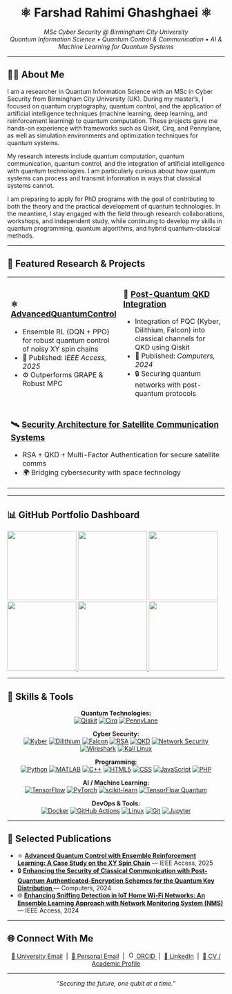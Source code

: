 <!-- HEADER -->
<h1 align="center">⚛️ Farshad Rahimi Ghashghaei ⚛️</h1>
<p align="center">
<em>MSc Cyber Security @ Birmingham City University</em><br>
<em>Quantum Information Science • Quantum Control & Communication • AI & Machine Learning for Quantum Systems</em>
</p>

---

## 👨‍🔬 About Me

I am a researcher in Quantum Information Science with an MSc in Cyber Security from Birmingham City University (UK). During my master’s, I focused on quantum cryptography, quantum control, and the application of artificial intelligence techniques (machine learning, deep learning, and reinforcement learning) to quantum computation. These projects gave me hands-on experience with frameworks such as Qiskit, Cirq, and Pennylane, as well as simulation environments and optimization techniques for quantum systems.

My research interests include quantum computation, quantum communication, quantum control, and the integration of artificial intelligence with quantum technologies. I am particularly curious about how quantum systems can process and transmit information in ways that classical systems cannot.

I am preparing to apply for PhD programs with the goal of contributing to both the theory and the practical development of quantum technologies. In the meantime, I stay engaged with the field through research collaborations, workshops, and independent study, while continuing to develop my skills in quantum programming, quantum algorithms, and hybrid quantum–classical methods.

---

## 🎯 Featured Research & Projects
<table>
<tr>
<td width="50%">

### ⚛️ [AdvancedQuantumControl](https://github.com/FarshadRahimiGhashghaei/AdvancedQuantumControl)
- Ensemble RL (DQN + PPO) for robust quantum control of noisy XY spin chains  
- 📄 Published: *IEEE Access, 2025*  
- ⚙️ Outperforms GRAPE & Robust MPC

</td>
<td width="50%">

### 🔐 [Post-Quantum QKD Integration](https://github.com/FarshadRahimiGhashghaei/Research-Project)
- Integration of PQC (Kyber, Dilithium, Falcon) into classical channels for QKD using Qiskit  
- 📄 Published: *Computers, 2024*  
- 🔒 Securing quantum networks with post-quantum protocols

</td>
</tr>
<tr>
<td colspan="2">

### 🛰️ [Security Architecture for Satellite Communication Systems](https://github.com/FarshadRahimiGhashghaei/Security-Architecture-for-Satellite-Communication-Systems)
- RSA + QKD + Multi-Factor Authentication for secure satellite comms  
- 🌍 Bridging cybersecurity with space technology

</td>
</tr>
</table>

---

## 📊 GitHub Portfolio Dashboard

<p>
  <!-- General Stats -->
  <img src="https://github-readme-stats.vercel.app/api?username=FarshadRahimiGhashghaei&show_icons=true&hide_title=true&count_private=true&theme=tokyonight" height="160"/>
  <!-- Top Languages -->
  <img src="https://github-readme-stats.vercel.app/api/top-langs/?username=FarshadRahimiGhashghaei&layout=compact&langs_count=6&theme=tokyonight" height="160"/>
  <!-- Contribution Streak -->
  <img src="https://github-readme-streak-stats.herokuapp.com/?user=FarshadRahimiGhashghaei&theme=tokyonight" height="160"/>
  <!-- Pinned Repositories -->
  <a href="https://github.com/FarshadRahimiGhashghaei/AdvancedQuantumControl" target="_blank">
    <img src="https://github-readme-stats.vercel.app/api/pin/?username=FarshadRahimiGhashghaei&repo=AdvancedQuantumControl&theme=tokyonight" height="160"/>
  </a>
  <a href="https://github.com/FarshadRahimiGhashghaei/Research-Project" target="_blank">
    <img src="https://github-readme-stats.vercel.app/api/pin/?username=FarshadRahimiGhashghaei&repo=Research-Project&theme=tokyonight" height="160"/>
  </a>
  <a href="https://github.com/FarshadRahimiGhashghaei/Security-Architecture-for-Satellite-Communication-Systems" target="_blank">
    <img src="https://github-readme-stats.vercel.app/api/pin/?username=FarshadRahimiGhashghaei&repo=Security-Architecture-for-Satellite-Communication-Systems&theme=tokyonight" height="160"/>
  </a>
</p>

---

## 🧰 Skills & Tools

<p align="center">
  <!-- Quantum Technologies -->
  <strong>Quantum Technologies:</strong><br>
  <a href="https://qiskit.org/" target="_blank"><img src="https://img.shields.io/badge/Qiskit-5A25A0?style=for-the-badge&logo=qiskit&logoColor=white" alt="Qiskit"/></a>
  <a href="https://quantumai.google/cirq" target="_blank"><img src="https://img.shields.io/badge/Cirq-4285F4?style=for-the-badge&logo=google&logoColor=white" alt="Cirq"/></a>
  <a href="https://pennylane.ai/" target="_blank"><img src="https://img.shields.io/badge/PennyLane-FF007F?style=for-the-badge&logoColor=white" alt="PennyLane"/></a>
</p>

<p align="center">
  <!-- Cyber Security -->
  <strong>Cyber Security:</strong><br>
  <a href="https://pqcrypto.org/" target="_blank"><img src="https://img.shields.io/badge/Kyber-FF1493?style=for-the-badge&logoColor=white" alt="Kyber"/></a>
  <a href="#" target="_blank"><img src="https://img.shields.io/badge/Dilithium-8A2BE2?style=for-the-badge&logoColor=white" alt="Dilithium"/></a>
  <a href="#" target="_blank"><img src="https://img.shields.io/badge/Falcon-FF4500?style=for-the-badge&logoColor=white" alt="Falcon"/></a>
  <a href="#" target="_blank"><img src="https://img.shields.io/badge/RSA-Crimson?style=for-the-badge&logoColor=white" alt="RSA"/></a>
  <a href="#" target="_blank"><img src="https://img.shields.io/badge/QKD-32CD32?style=for-the-badge&logoColor=white" alt="QKD"/></a>
  <a href="#" target="_blank"><img src="https://img.shields.io/badge/Network%20Security-008080?style=for-the-badge&logoColor=white" alt="Network Security"/></a>
  <a href="https://www.wireshark.org/" target="_blank"><img src="https://img.shields.io/badge/Wireshark-1679A7?style=for-the-badge&logo=wireshark&logoColor=white" alt="Wireshark"/></a>
  <a href="https://www.kali.org/" target="_blank"><img src="https://img.shields.io/badge/Kali%20Linux-557C94?style=for-the-badge&logo=kalilinux&logoColor=white" alt="Kali Linux"/></a>
</p>

<p align="center">
  <!-- Programming -->
  <strong>Programming:</strong><br>
  <a href="https://www.python.org/" target="_blank"><img src="https://img.shields.io/badge/Python-3776AB?style=for-the-badge&logo=python&logoColor=white" alt="Python"/></a>
  <a href="https://www.mathworks.com/products/matlab.html" target="_blank"><img src="https://img.shields.io/badge/MATLAB-0076A8?style=for-the-badge&logo=matlab&logoColor=white" alt="MATLAB"/></a>
  <a href="https://www.cplusplus.com/" target="_blank"><img src="https://img.shields.io/badge/C++-00599C?style=for-the-badge&logo=c%2B%2B&logoColor=white" alt="C++"/></a>
  <a href="https://developer.mozilla.org/en-US/docs/Web/HTML" target="_blank"><img src="https://img.shields.io/badge/HTML5-E34F26?style=for-the-badge&logo=html5&logoColor=white" alt="HTML5"/></a>
  <a href="https://developer.mozilla.org/en-US/docs/Web/CSS" target="_blank"><img src="https://img.shields.io/badge/CSS-1572B6?style=for-the-badge&logo=css3&logoColor=white" alt="CSS"/></a>
  <a href="https://developer.mozilla.org/en-US/docs/Web/JavaScript" target="_blank"><img src="https://img.shields.io/badge/JavaScript-F7DF1E?style=for-the-badge&logo=javascript&logoColor=black" alt="JavaScript"/></a>
  <a href="https://www.php.net/" target="_blank"><img src="https://img.shields.io/badge/PHP-777BB4?style=for-the-badge&logo=php&logoColor=white" alt="PHP"/></a>
</p>


<p align="center">
  <!-- AI/ML Frameworks -->
  <strong>AI / Machine Learning:</strong><br>
  <a href="https://www.tensorflow.org/" target="_blank"><img src="https://img.shields.io/badge/TensorFlow-FF6F00?style=for-the-badge&logo=tensorflow&logoColor=white" alt="TensorFlow"/></a>
  <a href="https://pytorch.org/" target="_blank"><img src="https://img.shields.io/badge/PyTorch-EE4C2C?style=for-the-badge&logo=pytorch&logoColor=white" alt="PyTorch"/></a>
  <a href="https://scikit-learn.org/" target="_blank"><img src="https://img.shields.io/badge/scikit--learn-F7931E?style=for-the-badge&logo=scikitlearn&logoColor=white" alt="scikit-learn"/></a>
  <a href="https://www.tensorflow.org/quantum" target="_blank"><img src="https://img.shields.io/badge/TensorFlow%20Quantum-6A1B9A?style=for-the-badge&logo=tensorflow&logoColor=white" alt="TensorFlow Quantum"/></a>
</p>

<p align="center">
  <!-- DevOps & Tools -->
  <strong>DevOps & Tools:</strong><br>
  <a href="https://www.docker.com/" target="_blank"><img src="https://img.shields.io/badge/Docker-2496ED?style=for-the-badge&logo=docker&logoColor=white" alt="Docker"/></a>
  <a href="https://github.com/features/actions" target="_blank"><img src="https://img.shields.io/badge/GitHub_Actions-2088FF?style=for-the-badge&logo=githubactions&logoColor=white" alt="GitHub Actions"/></a>
  <a href="https://www.linux.org/" target="_blank"><img src="https://img.shields.io/badge/Linux-FCC624?style=for-the-badge&logo=linux&logoColor=black" alt="Linux"/></a>
  <a href="https://git-scm.com/" target="_blank"><img src="https://img.shields.io/badge/Git-F05032?style=for-the-badge&logo=git&logoColor=white" alt="Git"/></a>
  <a href="https://www.jupyter.org/" target="_blank"><img src="https://img.shields.io/badge/Jupyter-F37626?style=for-the-badge&logo=jupyter&logoColor=white" alt="Jupyter"/></a>
</p>


---

## 📝 Selected Publications

<ul>
  <li>⚛️ <strong><a href="https://ieeexplore.ieee.org/document/10926186" target="_blank">Advanced Quantum Control with Ensemble Reinforcement Learning: A Case Study on the XY Spin Chain</a></strong> — IEEE Access, 2025</li>
  
  <li>🔒 <strong><a href="https://doi.org/10.3390/computers13070163" target="_blank">Enhancing the Security of Classical Communication with Post-Quantum Authenticated-Encryption Schemes for the Quantum Key Distribution
</a></strong> — Computers, 2024</li>
  
  <li>🌐 <strong><a href="https://ieeexplore.ieee.org/document/10559972" target="_blank">Enhancing Sniffing Detection in IoT Home Wi-Fi Networks: An Ensemble Learning Approach with Network Monitoring System (NMS)</a></strong> — IEEE Access, 2024</li>
</ul>


---

## 🌐 Connect With Me
<p align="center">
  <a href="mailto:farshad.rahimighashghaei@mail.bcu.ac.uk">📧 University Email</a> &nbsp;|&nbsp;
  <a href="mailto:farshad.rgh.me@gmail.com">📧 Personal Email</a> &nbsp;|&nbsp;
     <a href="https://orcid.org/0009-0001-9634-3301">
    <img src="https://info.orcid.org/wp-content/uploads/2019/11/orcid_16x16.png" alt="ORCID iD" height="16"/> ORCID
  </a> &nbsp;|&nbsp;
  <a href="https://www.linkedin.com/in/farshadrahimighashghaei/">👔 LinkedIn</a> &nbsp;|&nbsp;
  <a href="https://researchonline.gcu.ac.uk/en/persons/farshad-rahimi-ghashghaei">📑 CV / Academic Profile</a>
</p>


---

<p align="center">
  <i>“Securing the future, one qubit at a time.”</i>
</p>
